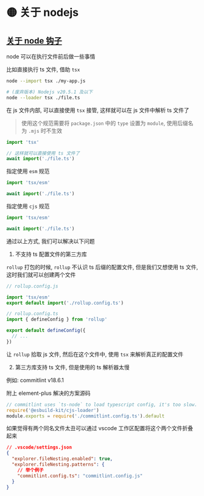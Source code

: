 # 🟡 关于 nodejs

## [关于 node 钩子](https://nodejs.org/api/module.html#customization-hooks)

node 可以在执行文件前后做一些事情

比如直接执行 ts 文件, 借助 `tsx`

```bash
node --import tsx ./my-app.js
```

```bash
# (废弃版本) Nodejs v20.5.1 及以下
node --loader tsx ./file.ts
```

在 js 文件内部, 可以直接使用 `tsx` 接管, 这样就可以在 js 文件中解析 ts 文件了

> 使用这个规范需要将 `package.json` 中的 `type` 设置为 `module`, 使用后缀名为 `.mjs` 时不生效

```js
import 'tsx'

// 这样就可以直接使用 ts 文件了
await import('./file.ts')
```

指定使用 `esm` 规范

```js
import 'tsx/esm'

await import('./file.ts')
```

指定使用 `cjs` 规范

```js
import 'tsx/esm'

await import('./file.ts')
```

通过以上方式, 我们可以解决以下问题

1. 不支持 ts 配置文件的第三方库

`rollup` 打包的时候, `rollup` 不认识 ts 后缀的配置文件, 但是我们又想使用 ts 文件, 这时我们就可以创建两个文件

```js
// rollup.config.js

import 'tsx/esm'
export default import('./rollup.config.ts')
```

```ts
// rollup.config.ts
import { defineConfig } from 'rollup'

export default defineConfig({
  // ...
})
```

让 `rollup` 拾取 js 文件, 然后在这个文件中, 使用 `tsx` 来解析真正的配置文件

2. 第三方库支持 ts 文件, 但是使用的 ts 解析器太慢

例如: commitlint v18.6.1

附上 element-plus 解决的方案源码

```js
// commitlint uses `ts-node` to load typescript config, it's too slow. So we replace it with `esbuild`.
require('@esbuild-kit/cjs-loader')
module.exports = require('./commitlint.config.ts').default
```

如果觉得有两个同名文件太丑可以通过 vscode 工作区配置将这个两个文件折叠起来

```json
// .vscode/settings.json
{
  "explorer.fileNesting.enabled": true,
  "explorer.fileNesting.patterns": {
    // 举个例子
    "commitlint.config.ts": "commitlint.config.js"
  }
}
```
